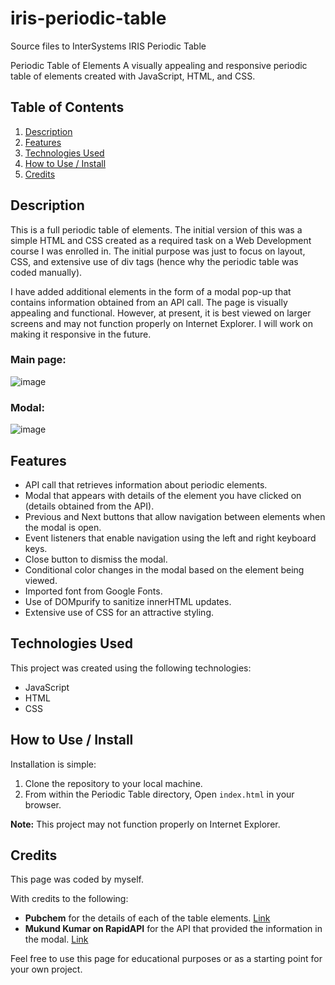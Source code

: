 # iris-periodic-table
Source files to InterSystems IRIS Periodic Table

Periodic Table of Elements
A visually appealing and responsive periodic table of elements created with JavaScript, HTML, and CSS.

## Table of Contents
1. [Description](#description)
2. [Features](#features)
3. [Technologies Used](#technologies-used)
4. [How to Use / Install](#how-to-use--install)
5. [Credits](#credits)

## Description <a name="description"></a>
This is a full periodic table of elements. The initial version of this was a simple HTML and CSS created as a required task on a Web Development course I was enrolled in. The initial purpose was just to focus on layout, CSS, and extensive use of div tags (hence why the periodic table was coded manually).

I have added additional elements in the form of a modal pop-up that contains information obtained from an API call. The page is visually appealing and functional. However, at present, it is best viewed on larger screens and may not function properly on Internet Explorer. I will work on making it responsive in the future.

### Main page:
![image](https://github.com/robbinwilson24/periodic_table/assets/123034061/a0e7bdc6-ad04-482d-a511-8be82fbeb6f8)

### Modal:
![image](https://github.com/robbinwilson24/periodic_table/assets/123034061/7106373e-b107-4fd1-9ab2-29f283d055b4)


## Features <a name="features"></a>
- API call that retrieves information about periodic elements.
- Modal that appears with details of the element you have clicked on (details obtained from the API).
- Previous and Next buttons that allow navigation between elements when the modal is open.
- Event listeners that enable navigation using the left and right keyboard keys.
- Close button to dismiss the modal.
- Conditional color changes in the modal based on the element being viewed.
- Imported font from Google Fonts.
- Use of DOMpurify to sanitize innerHTML updates.
- Extensive use of CSS for an attractive styling.

## Technologies Used <a name="technologies-used"></a>
This project was created using the following technologies:
- JavaScript
- HTML
- CSS

## How to Use / Install <a name="how-to-use--install"></a>
Installation is simple:
1. Clone the repository to your local machine.
2. From within the Periodic Table directory, Open `index.html` in your browser.

**Note:** This project may not function properly on Internet Explorer.

## Credits <a name="credits"></a>
This page was coded by myself.

With credits to the following:
- **Pubchem** for the details of each of the table elements. [Link](https://pubchem.ncbi.nlm.nih.gov/periodic-table/)
- **Mukund Kumar on RapidAPI** for the API that provided the information in the modal. [Link](https://rapidapi.com/mukundKumar/api/periodictable/)

Feel free to use this page for educational purposes or as a starting point for your own project.

